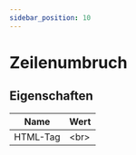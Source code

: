 ```yaml
---
sidebar_position: 10
---
```


# Zeilenumbruch

## Eigenschaften
| Name | Wert |
|-----|----|
| HTML-Tag | &#60;br&#62; |
